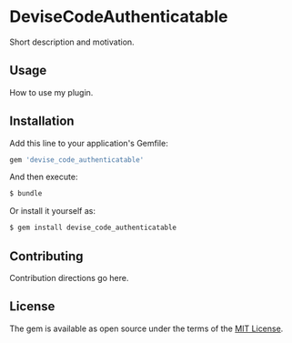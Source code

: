 # DeviseCodeAuthenticatable
Short description and motivation.

## Usage
How to use my plugin.

## Installation
Add this line to your application's Gemfile:

```ruby
gem 'devise_code_authenticatable'
```

And then execute:
```bash
$ bundle
```

Or install it yourself as:
```bash
$ gem install devise_code_authenticatable
```

## Contributing
Contribution directions go here.

## License
The gem is available as open source under the terms of the [MIT License](https://opensource.org/licenses/MIT).
